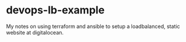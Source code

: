 # devops-lb-example
My notes on using terraform and ansible to setup a loadbalanced, static website at digitalocean.
